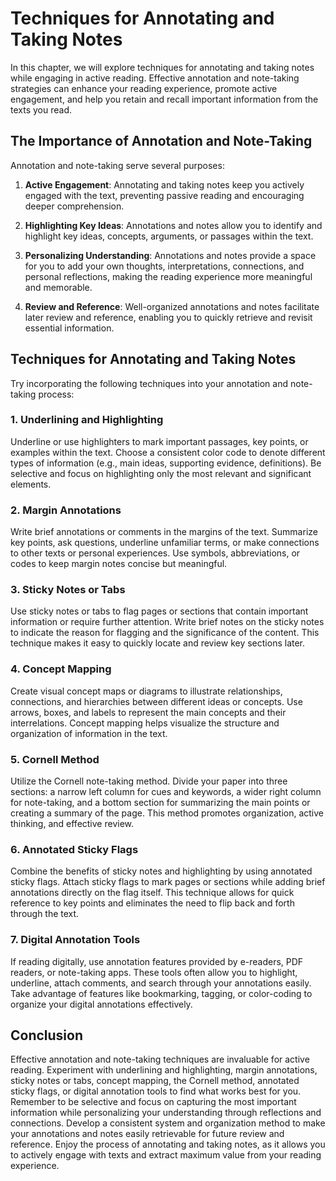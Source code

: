 Techniques for Annotating and Taking Notes
===================================================

In this chapter, we will explore techniques for annotating and taking notes while engaging in active reading. Effective annotation and note-taking strategies can enhance your reading experience, promote active engagement, and help you retain and recall important information from the texts you read.

The Importance of Annotation and Note-Taking
--------------------------------------------

Annotation and note-taking serve several purposes:

1. **Active Engagement**: Annotating and taking notes keep you actively engaged with the text, preventing passive reading and encouraging deeper comprehension.

2. **Highlighting Key Ideas**: Annotations and notes allow you to identify and highlight key ideas, concepts, arguments, or passages within the text.

3. **Personalizing Understanding**: Annotations and notes provide a space for you to add your own thoughts, interpretations, connections, and personal reflections, making the reading experience more meaningful and memorable.

4. **Review and Reference**: Well-organized annotations and notes facilitate later review and reference, enabling you to quickly retrieve and revisit essential information.

Techniques for Annotating and Taking Notes
------------------------------------------

Try incorporating the following techniques into your annotation and note-taking process:

### 1. **Underlining and Highlighting**

Underline or use highlighters to mark important passages, key points, or examples within the text. Choose a consistent color code to denote different types of information (e.g., main ideas, supporting evidence, definitions). Be selective and focus on highlighting only the most relevant and significant elements.

### 2. **Margin Annotations**

Write brief annotations or comments in the margins of the text. Summarize key points, ask questions, underline unfamiliar terms, or make connections to other texts or personal experiences. Use symbols, abbreviations, or codes to keep margin notes concise but meaningful.

### 3. **Sticky Notes or Tabs**

Use sticky notes or tabs to flag pages or sections that contain important information or require further attention. Write brief notes on the sticky notes to indicate the reason for flagging and the significance of the content. This technique makes it easy to quickly locate and review key sections later.

### 4. **Concept Mapping**

Create visual concept maps or diagrams to illustrate relationships, connections, and hierarchies between different ideas or concepts. Use arrows, boxes, and labels to represent the main concepts and their interrelations. Concept mapping helps visualize the structure and organization of information in the text.

### 5. **Cornell Method**

Utilize the Cornell note-taking method. Divide your paper into three sections: a narrow left column for cues and keywords, a wider right column for note-taking, and a bottom section for summarizing the main points or creating a summary of the page. This method promotes organization, active thinking, and effective review.

### 6. **Annotated Sticky Flags**

Combine the benefits of sticky notes and highlighting by using annotated sticky flags. Attach sticky flags to mark pages or sections while adding brief annotations directly on the flag itself. This technique allows for quick reference to key points and eliminates the need to flip back and forth through the text.

### 7. **Digital Annotation Tools**

If reading digitally, use annotation features provided by e-readers, PDF readers, or note-taking apps. These tools often allow you to highlight, underline, attach comments, and search through your annotations easily. Take advantage of features like bookmarking, tagging, or color-coding to organize your digital annotations effectively.

Conclusion
----------

Effective annotation and note-taking techniques are invaluable for active reading. Experiment with underlining and highlighting, margin annotations, sticky notes or tabs, concept mapping, the Cornell method, annotated sticky flags, or digital annotation tools to find what works best for you. Remember to be selective and focus on capturing the most important information while personalizing your understanding through reflections and connections. Develop a consistent system and organization method to make your annotations and notes easily retrievable for future review and reference. Enjoy the process of annotating and taking notes, as it allows you to actively engage with texts and extract maximum value from your reading experience.
